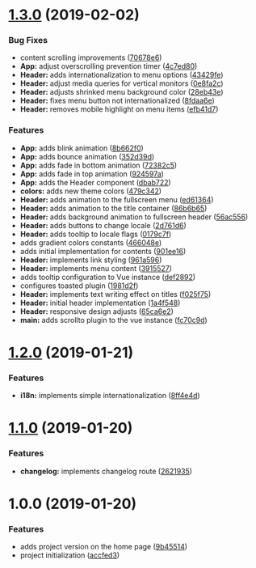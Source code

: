 # [1.3.0](https://github.com/renato-bohler/renato-bohler.github.io/compare/v1.2.0...v1.3.0) (2019-02-02)


### Bug Fixes

* content scrolling improvements ([70678e6](https://github.com/renato-bohler/renato-bohler.github.io/commit/70678e6))
* **App:** adjust overscrolling prevention timer ([4c7ed80](https://github.com/renato-bohler/renato-bohler.github.io/commit/4c7ed80))
* **Header:** adds internationalization to menu options ([43429fe](https://github.com/renato-bohler/renato-bohler.github.io/commit/43429fe))
* **Header:** adjust media queries for vertical monitors ([0e8fa2c](https://github.com/renato-bohler/renato-bohler.github.io/commit/0e8fa2c))
* **Header:** adjusts shrinked menu background color ([28eb43e](https://github.com/renato-bohler/renato-bohler.github.io/commit/28eb43e))
* **Header:** fixes menu button not internationalized ([8fdaa6e](https://github.com/renato-bohler/renato-bohler.github.io/commit/8fdaa6e))
* **Header:** removes mobile highlight on menu items ([efb41d7](https://github.com/renato-bohler/renato-bohler.github.io/commit/efb41d7))


### Features

* **App:** adds blink animation ([8b662f0](https://github.com/renato-bohler/renato-bohler.github.io/commit/8b662f0))
* **App:** adds bounce animation ([352d39d](https://github.com/renato-bohler/renato-bohler.github.io/commit/352d39d))
* **App:** adds fade in bottom animation ([72382c5](https://github.com/renato-bohler/renato-bohler.github.io/commit/72382c5))
* **App:** adds fade in top animation ([924597a](https://github.com/renato-bohler/renato-bohler.github.io/commit/924597a))
* **App:** adds the Header component ([dbab722](https://github.com/renato-bohler/renato-bohler.github.io/commit/dbab722))
* **colors:** adds new theme colors ([479c342](https://github.com/renato-bohler/renato-bohler.github.io/commit/479c342))
* **Header:** adds animation to the fullscreen menu ([ed61364](https://github.com/renato-bohler/renato-bohler.github.io/commit/ed61364))
* **Header:** adds animation to the title container ([86b6b65](https://github.com/renato-bohler/renato-bohler.github.io/commit/86b6b65))
* **Header:** adds background animation to fullscreen header ([56ac556](https://github.com/renato-bohler/renato-bohler.github.io/commit/56ac556))
* **Header:** adds buttons to change locale ([2d761d6](https://github.com/renato-bohler/renato-bohler.github.io/commit/2d761d6))
* **Header:** adds tooltip to locale flags ([0179c7f](https://github.com/renato-bohler/renato-bohler.github.io/commit/0179c7f))
* adds gradient colors constants ([466048e](https://github.com/renato-bohler/renato-bohler.github.io/commit/466048e))
* adds initial implementation for contents ([901ee16](https://github.com/renato-bohler/renato-bohler.github.io/commit/901ee16))
* **Header:** implements link styling ([961a596](https://github.com/renato-bohler/renato-bohler.github.io/commit/961a596))
* **Header:** implements menu content ([3915527](https://github.com/renato-bohler/renato-bohler.github.io/commit/3915527))
* adds tooltip configuration to Vue instance ([def2892](https://github.com/renato-bohler/renato-bohler.github.io/commit/def2892))
* configures toasted plugin ([1981d2f](https://github.com/renato-bohler/renato-bohler.github.io/commit/1981d2f))
* **Header:** implements text writing effect on titles ([f025f75](https://github.com/renato-bohler/renato-bohler.github.io/commit/f025f75))
* **Header:** initial header implementation ([1a4f548](https://github.com/renato-bohler/renato-bohler.github.io/commit/1a4f548))
* **Header:** responsive design adjusts ([65ca6e2](https://github.com/renato-bohler/renato-bohler.github.io/commit/65ca6e2))
* **main:** adds scrollto plugin to the vue instance ([fc70c9d](https://github.com/renato-bohler/renato-bohler.github.io/commit/fc70c9d))

# [1.2.0](https://github.com/renato-bohler/renato-bohler.github.io/compare/v1.1.0...v1.2.0) (2019-01-21)


### Features

* **i18n:** implements simple internationalization ([8ff4e4d](https://github.com/renato-bohler/renato-bohler.github.io/commit/8ff4e4d))

# [1.1.0](https://github.com/renato-bohler/renato-bohler.github.io/compare/v1.0.0...v1.1.0) (2019-01-20)


### Features

* **changelog:** implements changelog route ([2621935](https://github.com/renato-bohler/renato-bohler.github.io/commit/2621935))

# 1.0.0 (2019-01-20)


### Features

* adds project version on the home page ([9b45514](https://github.com/renato-bohler/renato-bohler.github.io/commit/9b45514))
* project initialization ([accfed3](https://github.com/renato-bohler/renato-bohler.github.io/commit/accfed3))
